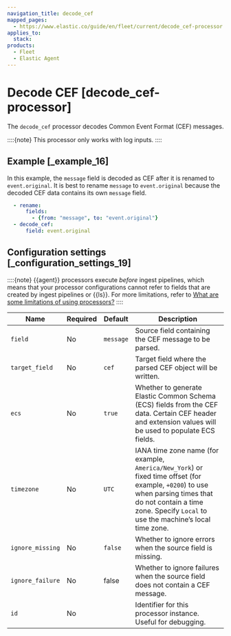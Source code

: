 ```yaml
---
navigation_title: decode_cef
mapped_pages:
  - https://www.elastic.co/guide/en/fleet/current/decode_cef-processor.html
applies_to:
  stack:
products:
  - Fleet
  - Elastic Agent
---
```


# Decode CEF [decode_cef-processor]


The `decode_cef` processor decodes Common Event Format (CEF) messages.

::::{note}
This processor only works with log inputs.
::::



## Example [_example_16]

In this example, the `message` field is decoded as CEF after it is renamed to `event.original`. It is best to rename `message` to `event.original` because the decoded CEF data contains its own `message` field.

```yaml
  - rename:
      fields:
        - {from: "message", to: "event.original"}
  - decode_cef:
      field: event.original
```


## Configuration settings [_configuration_settings_19]

::::{note}
{{agent}} processors execute *before* ingest pipelines, which means that your processor configurations cannot refer to fields that are created by ingest pipelines or {{ls}}. For more limitations, refer to [What are some limitations of using processors?](/reference/fleet/agent-processors.md#limitations)
::::


| Name | Required | Default | Description |
| --- | --- | --- | --- |
| `field` | No | `message` | Source field containing the CEF message to be parsed. |
| `target_field` | No | `cef` | Target field where the parsed CEF object will be written. |
| `ecs` | No | `true` | Whether to generate Elastic Common Schema (ECS) fields from the CEF data. Certain CEF header and extension values will be used to populate ECS fields. |
| `timezone` | No | `UTC` | IANA time zone name (for example, `America/New_York`) or fixed time offset (for example, `+0200`) to use when parsing times that do not contain a time zone. Specify `Local` to use the machine’s local time zone. |
| `ignore_missing` | No | `false` | Whether to ignore errors when the source field is missing. |
| `ignore_failure` | No | false | Whether to ignore failures when the source field does not contain a CEF message. |
| `id` | No |  | Identifier for this processor instance. Useful for debugging. |

